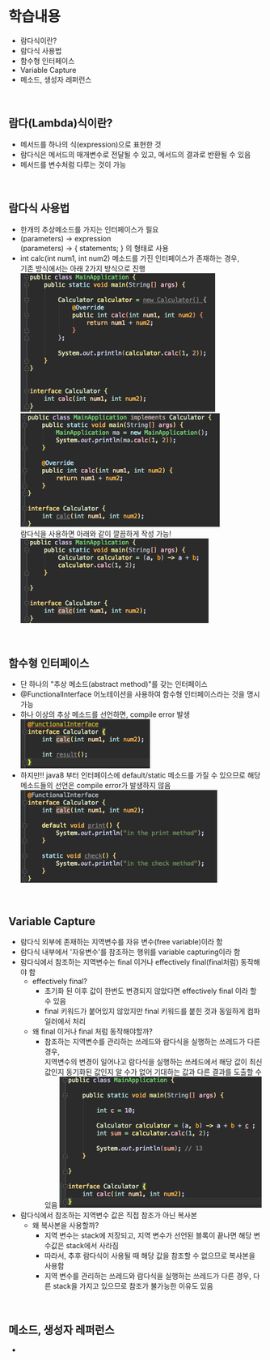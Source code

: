 # 학습내용
- 람다식이란?
- 람다식 사용법
- 함수형 인터페이스
- Variable Capture
- 메소드, 생성자 레퍼런스

</br>

## 람다(Lambda)식이란?
- 메서드를 하나의 식(expression)으로 표현한 것
- 람다식은 메서드의 매개변수로 전달될 수 있고, 메서드의 결과로 반환될 수 있음
- 메서드를 변수처럼 다루는 것이 가능

</br>

## 람다식 사용법
- 한개의 추상메소드를 가지는 인터페이스가 필요
- (parameters) -> expression  
  (parameters) -> { statements; } 의 형태로 사용
- int calc(int num1, int num2) 메소드를 가진 인터페이스가 존재하는 경우,  
  기존 방식에서는 아래 2가지 방식으로 진행  
  ![lambda-ex01](./img/lambda-ex01.png)  ![lambda-ex02](./img/lambda-ex02.png)   
  람다식을 사용하면 아래와 같이 깔끔하게 작성 가능!  
  ![lambda-ex03](./img/lambda-ex03.png) 

</br>

## 함수형 인터페이스
- 단 하나의 "추상 메소드(abstract method)"를 갖는 인터페이스
- @FunctionalInterface 어노테이션을 사용하여 함수형 인터페이스라는 것을 명시 가능
- 하나 이상의 추상 메소드를 선언하면, compile error 발생
  ![functionalInterface-ex01](./img/functionalInterface-ex01.png)  
- 하지만!! java8 부터 인터페이스에 default/static 메소드를 가질 수 있으므로 해당 메소드들의 선언은 compile error가 발생하지 않음
  ![functionalInterface-ex02](./img/functionalInterface-ex02.png)  

</br>

## Variable Capture
- 람다식 외부에 존재하는 지역변수를 자유 변수(free variable)이라 함
- 람다식 내부에서 '자유변수'를 참조하는 행위를 variable capturing이라 함
- 람다식에서 참조하는 지역변수는 final 이거나 effectively final(final처럼) 동작해야 함
  - effectively final?
    - 초기화 된 이후 값이 한번도 변경되지 않았다면 effectively final 이라 할 수 있음
    - final 키워드가 붙어있지 않았지만 final 키워드를 붙힌 것과 동일하게 컴파일러에서 처리
  - 왜 final 이거나 final 처럼 동작해야할까?
    - 참조하는 지역변수를 관리하는 쓰레드와 람다식을 실행하는 쓰레드가 다른 경우,   
      지역변수의 변경이 일어나고 람다식을 실행하는 쓰레드에서 해당 값이 최신값인지 동기화된 값인지 알 수가 없어 기대하는 값과 다른 결과를 도출할 수 있음
![variable-capturing-ex01](./img/variable-capturing-ex01.png)
- 람다식에서 참조하는 지역변수 값은 직접 참조가 아닌 복사본
  - 왜 복사본을 사용할까?
    - 지역 변수는 stack에 저장되고, 지역 변수가 선언된 블록이 끝나면 해당 변수값은 stack에서 사라짐
    - 따라서, 추후 람다식이 사용될 때 해당 값을 참조할 수 없으므로 복사본을 사용함
    - 지역 변수를 관리하는 쓰레드와 람다식을 실행하는 쓰레드가 다른 경우, 다른 stack을 가지고 있으므로 참조가 불가능한 이유도 있음

</br>

## 메소드, 생성자 레퍼런스
-
